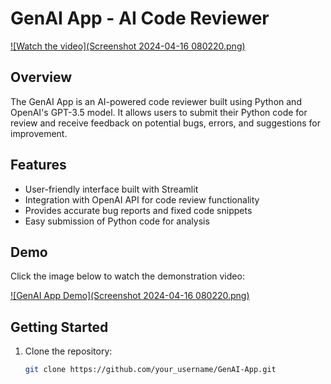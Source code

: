 # GenAI App - AI Code Reviewer

[![Watch the video](Screenshot 2024-04-16 080220.png)]([link_to_video](https://drive.google.com/file/d/1wSTvgl5APoICxDhBwRDK-uUS9FjY4ahu/view?usp=sharing))

## Overview

The GenAI App is an AI-powered code reviewer built using Python and OpenAI's GPT-3.5 model. It allows users to submit their Python code for review and receive feedback on potential bugs, errors, and suggestions for improvement.

## Features

- User-friendly interface built with Streamlit
- Integration with OpenAI API for code review functionality
- Provides accurate bug reports and fixed code snippets
- Easy submission of Python code for analysis

## Demo

Click the image below to watch the demonstration video:

[![GenAI App Demo](Screenshot 2024-04-16 080220.png)]([link_to_video](https://drive.google.com/file/d/1wSTvgl5APoICxDhBwRDK-uUS9FjY4ahu/view?usp=sharing))

## Getting Started

1. Clone the repository:

   ```bash
   git clone https://github.com/your_username/GenAI-App.git
